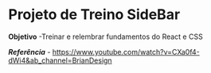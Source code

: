 # Projeto de Treino SideBar
**Objetivo**
-Treinar e relembrar fundamentos do React e CSS

***Referência***
    - https://www.youtube.com/watch?v=CXa0f4-dWi4&ab_channel=BrianDesign